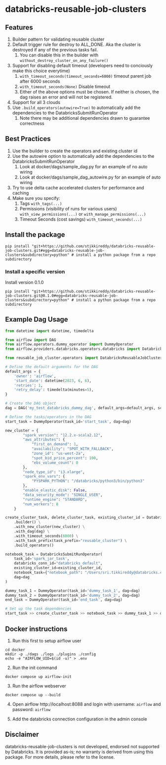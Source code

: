 # databricks-reusable-job-clusters

## Features

1. Builder pattern for validating reusable cluster
2. Default trigger rule for destroy to ALL_DONE. Aka the cluster is destroyed if any of the previous tasks fail.
    1. You can disable this in the builder with `without_destroy_cluster_on_any_failure()`
3. Support for disabling default timeout (developers need to conciously make this choice everytime)
   1. `with_timeout_seconds(timeout_seconds=6000)` timeout parent job after 6000 seconds
   2. `with_timeout_seconds(None)` Disable timeout
   3. Either of the above options must be chosen. 
      If neither is chosen, the dag raises an error and will not be registered.
4. Support for all 3 clouds
5. Use `.build_operators(autowire=True)` to automatically add the dependencies to the DatabricksSubmitRunOperator
   1. Note there may be additional dependencies drawn to guarantee correctness 

## Best Practices

1. Use the builder to create the operators and existing cluster id
2. Use the autowire option to automatically add the dependencies to the DatabricksSubmitRunOperator
   1. Look at docker/dags/sample_dag.py for an example of no auto wiring
   2. Look at docker/dags/sample_dag_autowire.py for an example of auto wiring
3. Try to use delta cache accelerated clusters for performance and caching
4. Make sure you specify:
   1. Tags `with_tags(...)`
   2. Permissions (visibility of runs for various users) `with_view_permissions(...)` or `with_manage_permissions(...)`
   3. Timeout Seconds (cost savings) `with_timeout_seconds(...)`

## Install the package

```shell
pip install "git+https://github.com/stikkireddy/databricks-reusable-job-clusters.git#egg=databricks-reusable-job-clusters&subdirectory=python" # install a python package from a repo subdirectory
```

### Install a specific version

Install version 0.1.0

```shell
pip install "git+https://github.com/stikkireddy/databricks-reusable-job-clusters.git@0.1.0#egg=databricks-reusable-job-clusters&subdirectory=python" # install a python package from a repo subdirectory
```

## Example Dag Usage

```python
from datetime import datetime, timedelta

from airflow import DAG
from airflow.operators.dummy_operator import DummyOperator
from airflow.providers.databricks.operators.databricks import DatabricksSubmitRunOperator

from reusable_job_cluster.operators import DatabricksReusableJobCluster

# Define the default arguments for the DAG
default_args = {
    'owner': 'airflow',
    'start_date': datetime(2023, 6, 6),
    'retries': 1,
    'retry_delay': timedelta(minutes=5),
}

# Create the DAG object
dag = DAG('my_test_databricks_dummy_dag', default_args=default_args, schedule_interval=timedelta(days=1))

# Define the tasks/operators in the DAG
start_task = DummyOperator(task_id='start_task', dag=dag)

new_cluster = {
        "spark_version": "12.2.x-scala2.12",
        "aws_attributes": {
            "first_on_demand": 1,
            "availability": "SPOT_WITH_FALLBACK",
            "zone_id": "us-west-2a",
            "spot_bid_price_percent": 100,
            "ebs_volume_count": 0
        },
        "node_type_id": "i3.xlarge",
        "spark_env_vars": {
            "PYSPARK_PYTHON": "/databricks/python3/bin/python3"
        },
        "enable_elastic_disk": False,
        "data_security_mode": "SINGLE_USER",
        "runtime_engine": "STANDARD",
        "num_workers": 8
    }

create_cluster_task, delete_cluster_task, existing_cluster_id = DatabricksReusableJobCluster \
    .builder() \
    .with_new_cluster(new_cluster) \
    .with_dag(dag) \
    .with_timeout_seconds(6000) \
    .with_task_prefix(task_prefix="reusable_cluster") \
    .build_operators()

notebook_task = DatabricksSubmitRunOperator(
    task_id='spark_jar_task',
    databricks_conn_id="databricks_default",
    existing_cluster_id=existing_cluster_id,
    notebook_task={"notebook_path": "/Users/sri.tikkireddy@databricks.com/workflow-hack/helloworld"},
    dag=dag
)

dummy_task_1 = DummyOperator(task_id='dummy_task_1', dag=dag)
dummy_task_2 = DummyOperator(task_id='dummy_task_2', dag=dag)
end_task = DummyOperator(task_id='end_task', dag=dag)

# Set up the task dependencies
start_task >> create_cluster_task >> notebook_task >> dummy_task_1 >> dummy_task_2 >> delete_cluster_task >> end_task
```

## Docker instructions

1. Run this first to setup airflow user

```shell
cd docker
mkdir -p ./dags ./logs ./plugins ./config
echo -e "AIRFLOW_UID=$(id -u)" > .env
```

2. Run the init command

```shell
docker compose up airflow-init
```

3. Run the airflow webserver

```shell
docker compose up --build
```

4. Open airflow http://localhost:8088 and login with username: `airflow` and password: `airflow`


5. Add the databricks connection configuration in the admin console

## Disclaimer
databricks-reusable-job-clusters is not developed, endorsed not supported by Databricks. 
It is provided as-is; no warranty is derived from using this package. For more details, please refer to the license.